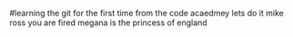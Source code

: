 #learning the git for the first time
from the code acaedmey lets do it mike ross you are fired megana is the princess of england 
